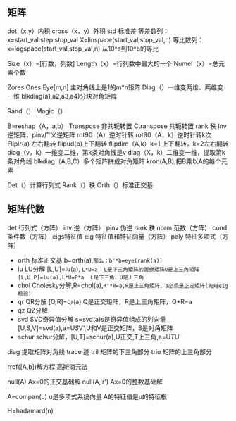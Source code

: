 ## 矩阵
dot（x,y）内积
cross（x，y）外积
std 标准差
等差数列：x=start_val:step:stop_val
X=linspace(start_val,stop_val,n)
等比数列：x=logspace(start_val,stop_val,n)
从10^a到10^b的等比


Size（x）=[行数，列数]
Length（x）=行列数中最大的一个
Numel（x）=总元素个数

Zores
Ones
Eye[m,n]  主对角线上是1的m*n矩阵
Diag（）一维变两维、两维变一维
 blkdiag(a1,a2,a3,a4)分块对角矩阵

Rand（）
Magic（）


B=reshap（A，a,b）
Transpose    非共轭转置
Ctranspose    共轭转置
rank 秩
Inv逆矩阵，pinv广义逆矩阵
rot90（A）逆时针转
rot90（A，k）逆时针转k次
Fliplr(a)  左右翻转 flipud(b)上下翻转
flipdim（A,k）k=1 上下翻转，k=2左右翻转
diag（v，k）一维变二维，第k条对角线是v
diag（X，k）二维变一维，提取第k条对角线
blkdiag（A,B,C）多个矩阵拼成对角矩阵
kron(A,B),把B乘以A的每个元素


Det（）计算行列式
Rank（）秩
Orth（）标准正交基


## 矩阵代数
det    行列式（方阵）
inv  逆（方阵）
pinv 伪逆
rank 秩
norm 范数（方阵）
cond 条件数（方阵）
eigs特征值
eig  特征值和特征向量（方阵）
poly 特征多项式（方阵）

- orth  标准正交基  b=orth(a),```那么：b'*b=eye(rank(a))```
- lu    LU分解  [L,U]=lu(a), ```L*U=a  L是下三角矩阵的置换矩阵U是上三角矩阵
                      [L,U,P]=lu(a),L*U=P*a  L是下三角，U是上三角```
- chol  Cholesky分解,R=chol(a),```R'*R=a,R是上三角矩阵，a必须是正定矩阵(先用eig检验)```
- qr    QR分解    [Q,R]=qr(a)   Q是正交矩阵，R是上三角矩阵，Q*R=a
- qz    QZ分解
- svd   SVD奇异值分解  s=svd(a)s是奇异值组成的列向量
    [U,S,V]=svd(a),a=U*S*V',U和V是正交矩阵，S是对角矩阵
- schur  schur分解，[U,T]=schur(a),U正交,T上三角,a=U*T*U'

diag  提取矩阵对角线
trace  迹
tril  矩阵的下三角部分
triu  矩阵的上三角部分


rref([A,b])解方程   高斯消元法

null(A)  Ax=0的正交基础解
null(A,'r')  Ax=0的整数基础解


A=compan(u)
u是多项式系统向量
A的特征值是u的特征根

H=hadamard(n)
